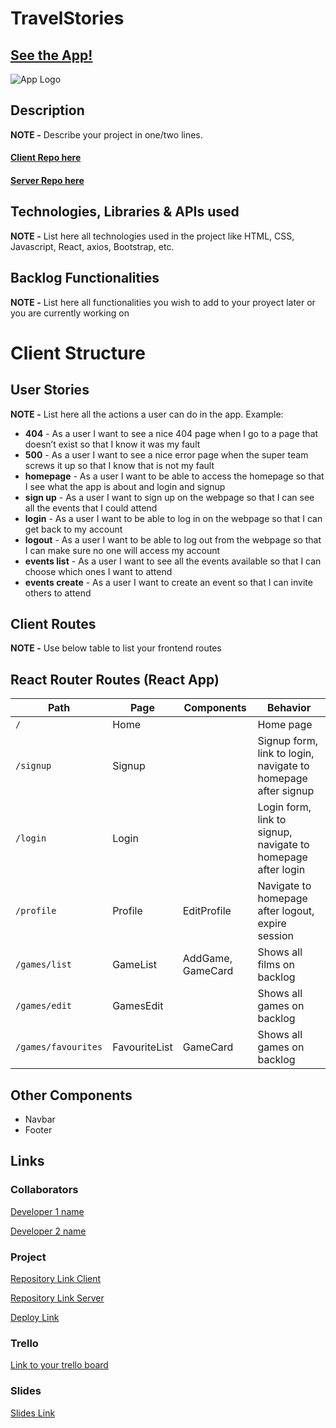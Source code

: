 # TravelStories

## [See the App!](https://travelstories-as.netlify.app/)

![App Logo](your-image-logo-path-or-name)

## Description

**NOTE -** Describe your project in one/two lines.
#### [Client Repo here](https://github.com/somorales/Viajes)
#### [Server Repo here](https://github.com/somorales/Viajes-backend)

## Technologies, Libraries & APIs used

**NOTE -** List here all technologies used in the project like HTML, CSS, Javascript, React, axios, Bootstrap, etc.

## Backlog Functionalities

**NOTE -** List here all functionalities you wish to add to your proyect later or you are currently working on

# Client Structure

## User Stories

**NOTE -**  List here all the actions a user can do in the app. Example:

- **404** - As a user I want to see a nice 404 page when I go to a page that doesn’t exist so that I know it was my fault 
- **500** - As a user I want to see a nice error page when the super team screws it up so that I know that is not my fault
- **homepage** - As a user I want to be able to access the homepage so that I see what the app is about and login and signup
- **sign up** - As a user I want to sign up on the webpage so that I can see all the events that I could attend
- **login** - As a user I want to be able to log in on the webpage so that I can get back to my account
- **logout** - As a user I want to be able to log out from the webpage so that I can make sure no one will access my account
- **events list** - As a user I want to see all the events available so that I can choose which ones I want to attend
- **events create** - As a user I want to create an event so that I can invite others to attend

## Client Routes

**NOTE -** Use below table to list your frontend routes

## React Router Routes (React App)
| Path                      | Page            | Components        | Behavior                                                      |
| ------------------------- | ----------------| ----------------  |  ------------------------------------------------------------  |
| `/`                       | Home            |                   | Home page                                                     |
| `/signup`                 | Signup          |                   | Signup form, link to login, navigate to homepage after signup |
| `/login`                  | Login           |                   | Login form, link to signup, navigate to homepage after login  |
| `/profile`                | Profile         | EditProfile       | Navigate to homepage after logout, expire session             |
| `/games/list`             | GameList        | AddGame, GameCard | Shows all films on backlog                                    |
| `/games/edit`             | GamesEdit       |                   | Shows all games on backlog                                    |
| `/games/favourites`       | FavouriteList   | GameCard          | Shows all games on backlog                                    |

## Other Components

- Navbar
- Footer
  
## Links

### Collaborators

[Developer 1 name](https://https://github.com/anruiz-r)

[Developer 2 name](https://github.com/somorales)

### Project

[Repository Link Client](https://github.com/somorales/Viajes)

[Repository Link Server](https://github.com/somorales/Viajes-backend)

[Deploy Link](https://travelstories-as.netlify.app/)

### Trello

[Link to your trello board](https://trello.com/b/H3SqggjI)

### Slides

[Slides Link](www.your-slides-url-here.com)